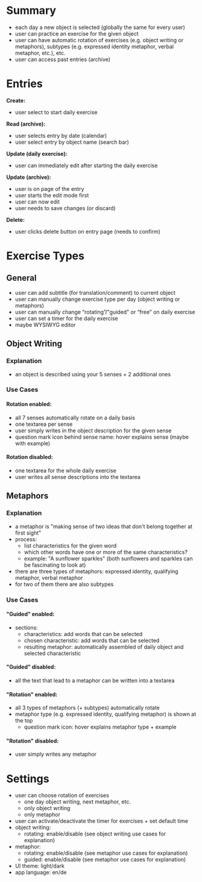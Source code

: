 # Summary

- each day a new object is selected (globally the same for every user)
- user can practice an exercise for the given object
- user can have automatic rotation of exercises (e.g. object writing or metaphors), subtypes (e.g. expressed identity metaphor, verbal metaphor, etc.), etc.
- user can access past entries (archive)

# Entries

**Create:**

- user select to start daily exercise

**Read (archive):**

- user selects entry by date (calendar)
- user select entry by object name (search bar)

**Update (daily exercise):**

- user can immediately edit after starting the daily exercise

**Update (archive):**

- user is on page of the entry
- user starts the edit mode first
- user can now edit
- user needs to save changes (or discard)

**Delete:**

- user clicks delete button on entry page (needs to confirm)

# Exercise Types

## General

- user can add subtitle (for translation/comment) to current object
- user can manually change exercise type per day (object writing or metaphors)
- user can manually change “rotating”/"guided" or “free” on daily exercise
- user can set a timer for the daily exercise
- maybe WYSIWYG editor

## Object Writing

### Explanation

- an object is described using your 5 senses + 2 additional ones

### Use Cases

#### Rotation enabled:

- all 7 senses automatically rotate on a daily basis
- one textarea per sense
- user simply writes in the object description for the given sense
- question mark icon behind sense name: hover explains sense (maybe with example)

#### Rotation disabled:

- one textarea for the whole daily exercise
- user writes all sense descriptions into the textarea

## Metaphors

### Explanation

- a metaphor is "making sense of two ideas that don't belong together at first sight"
- process:
  - list characteristics for the given word
  - which other words have one or more of the same characteristics?
  - example: "A sunflower sparkles" (both sunflowers and sparkles can be fascinating to look at)
- there are three types of metaphors: expressed identity, qualifying metaphor, verbal metaphor
- for two of them there are also subtypes

### Use Cases

#### "Guided" enabled:

- sections:
  - characteristics: add words that can be selected
  - chosen characteristic: add words that can be selected
  - resulting metaphor: automatically assembled of daily object and selected characteristic

#### "Guided" disabled:

- all the text that lead to a metaphor can be written into a textarea

#### "Rotation" enabled:

- all 3 types of metaphors (+ subtypes) automatically rotate
- metaphor type (e.g. expressed identity, qualifying metaphor) is shown at the top
  - question mark icon: hover explains metaphor type + example

#### "Rotation" disabled:

- user simply writes any metaphor

# Settings

- user can choose rotation of exercises
  - one day object writing, next metaphor, etc.
  - only object writing
  - only metaphor
- user can activate/deactivate the timer for exercises + set default time
- object writing:
  - rotating: enable/disable (see object writing use cases for explanation)
- metaphor:
  - rotating: enable/disable (see metaphor use cases for explanation)
  - guided: enable/disable (see metaphor use cases for explanation)
- UI theme: light/dark
- app language: en/de
